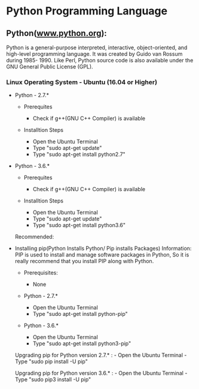 # Python Programming Language

## Python(www.python.org):
Python is a general-purpose interpreted, interactive, object-oriented, and high-level programming language. 
It was created by Guido van Rossum during 1985- 1990. Like Perl, Python source code is also available under the GNU 
General Public License (GPL).

### Linux Operating System - Ubuntu (16.04 or Higher)

- Python - 2.7.*
    - Prerequites 
       - Check if g++(GNU C++ Compiler) is available

    - Installtion Steps
       - Open the Ubuntu Terminal
       - Type "sudo apt-get update"
       - Type "sudo apt-get install python2.7"
 
- Python - 3.6.*
    - Prerequites 
       - Check if g++(GNU C++ Compiler) is available

    - Installtion Steps
       - Open the Ubuntu Terminal
       - Type "sudo apt-get update"
       - Type "sudo apt-get install python3.6"
   
   Recommended:
 - Installing pip(Python Installs Python/ Pip installs Packages)
 	Information:  PIP is used to install and manage software packages in Python, So it is really recommend that
 			     you install PIP along with Python.
 			    
 	- Prerequisites:
 		- None
 	
 	- Python - 2.7.*
 		- Open the Ubuntu Terminal
 		- Type "sudo apt-get install python-pip"
 		
 	- Python - 3.6.*
 		- Open the Ubuntu Terminal
 		- Type "sudo apt-get install python3-pip"
 	
 	Upgrading pip for Python version 2.7.* :
 		- Open the Ubuntu Terminal
 		- Type "sudo pip install -U pip"
 	
 	Upgrading pip for Python version 3.6.* :
 		- Open the Ubuntu Terminal
 		- Type "sudo pip3 install -U pip"
